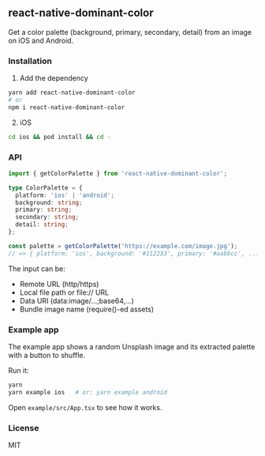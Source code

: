 ## react-native-dominant-color

Get a color palette (background, primary, secondary, detail) from an image on iOS and Android.

### Installation

1) Add the dependency

```bash
yarn add react-native-dominant-color
# or
npm i react-native-dominant-color
```

2) iOS

```bash
cd ios && pod install && cd -
```

### API

```ts
import { getColorPalette } from 'react-native-dominant-color';

type ColorPalette = {
  platform: 'ios' | 'android';
  background: string;
  primary: string;
  secondary: string;
  detail: string;
};

const palette = getColorPalette('https://example.com/image.jpg');
// => { platform: 'ios', background: '#112233', primary: '#aabbcc', ... }
```

The input can be:
- Remote URL (http/https)
- Local file path or file:// URL
- Data URI (data:image/...;base64,...) 
- Bundle image name (require()-ed assets)

### Example app

The example app shows a random Unsplash image and its extracted palette with a button to shuffle.

Run it:

```bash
yarn
yarn example ios   # or: yarn example android
```

Open `example/src/App.tsx` to see how it works.

### License

MIT
